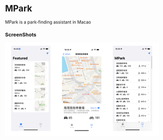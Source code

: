# MPark

MPark is a park-finding assistant in Macao

### ScreenShots

![Simulator Screen Shot - iPhone 14 Pro - 1](./ScreenShots/ov.png)

